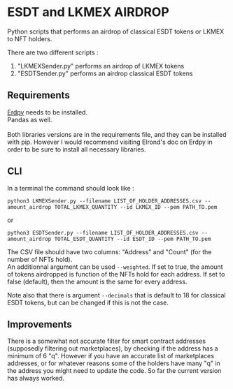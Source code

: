 # ESDT and LKMEX AIRDROP
Python scripts that performs an airdrop of classical ESDT tokens or LKMEX to NFT holders. 

There are two different scripts : 
<ol>
  <li>"LKMEXSender.py" performs an airdrop of LKMEX tokens
</li>
  <li>"ESDTSender.py" performs an airdrop classical ESDT tokens </li>
</ol>


## Requirements

[Erdpy](https://docs.elrond.com/sdk-and-tools/erdpy/installing-erdpy/) needs to be installed.  <br>
Pandas as well.  <br>  <br>
Both libraries versions are in the requirements file, and they can be installed with pip. However I would recommend visiting Elrond's doc on Erdpy in order to be sure to install all necessary libraries.

## CLI

In a terminal the command should look like :

```python3 LKMEXSender.py --filename LIST_OF_HOLDER_ADDRESSES.csv --amount_airdrop TOTAL_LKMEX_QUANTITY --id LKMEX_ID --pem PATH_TO.pem```

or 

```python3 ESDTSender.py --filename LIST_OF_HOLDER_ADDRESSES.csv --amount_airdrop TOTAL_ESDT_QUANTITY --id ESDT_ID --pem PATH_TO.pem```


The CSV file should have two columns: "Address" and "Count" (for the number of NFTs hold). <br>
An additionnal argument can be used `--weighted`. If set to true, the amount of tokens airdropped is function of the NFTs hold for each address. If
set to false (default), then the amount is the same for every address. <br>

Note also that there is argument `--decimals` that is default to 18 for classical ESDT tokens, but can be changed if this is not the case.


## Improvements

There is a somewhat not accurate filter for smart contract addresses (supposedly filtering out marketplaces), by checking if the address has a minimum of 6 "q". However if you have an accurate list of marketplaces addresses, or for whatever reasons some of the holders have many "q" in the address you might need to update the code. So far the current version has always worked.
